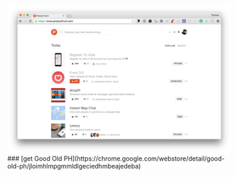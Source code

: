 <img src='https://raw.githubusercontent.com/tchret/goodoldph/master/img/capture.png' />
### [get Good Old PH](https://chrome.google.com/webstore/detail/good-old-ph/jloimhlmpgmmldlgeciedhmbeajedeba)
